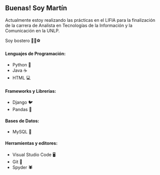 ## Buenas! Soy Martín

Actualmente estoy realizando las prácticas en el LIFIA para la finalización de la carrera de Analista en Tecnologías
de la Información y la Comunicación en la UNLP.

Soy bostero 💙💛⚽

#### Lenguajes de Programación:
- Python 🐍
- Java ☕
- HTML 💻

#### Frameworks y Librerías:
- Django 🐦
- Pandas 🐼

#### Bases de Datos:
- MySQL 🐬

#### Herramientas y editores:
- Visual Studio Code 🖥️
- Git 🎯
- Spyder 🕷️

